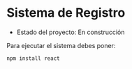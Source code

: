 <h1> Sistema de Registro </h1>

- Estado del proyecto: En construcción

Para ejecutar el sistema debes poner:

```npm install react```
